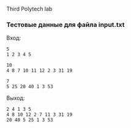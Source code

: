 Third Polytech lab

### Тестовые данные для файла input.txt
Вход:
```
5
1 2 3 4 5

10
4 8 7 10 11 12 2 3 31 19

7
5 25 20 40 1 3 53

```
Выход:
```
2 4 1 3 5
4 8 10 12 2 7 11 3 31 19
20 40 5 25 1 3 53

```
